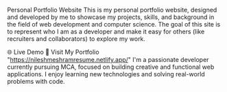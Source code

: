 Personal Portfolio Website
This is my personal portfolio website, designed and developed by me to showcase my projects, skills, and background in the field of web development and computer science. The goal of this site is to represent who I am as a developer and make it easy for others (like recruiters and collaborators) to explore my work.

🌐 Live Demo
🔗 Visit My Portfolio "https://nileshmeshramresume.netlify.app/"
I'm a passionate developer currently pursuing MCA, focused on building creative and functional web applications. I enjoy learning new technologies and solving real-world problems with code.
